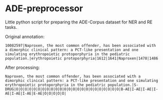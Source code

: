 # ADE-preprocessor

Little python script for preparing the ADE-Corpus dataset for NER and RE tasks.

Original annotation:
```
10082597|Naproxen, the most common offender, has been associated with a dimorphic clinical pattern: a PCT-like presentation and one simulating erythropoietic protoporphyria in the pediatric population.|erythropoietic protoporphyria|1612|1641|Naproxen|1478|1486
```

After processing:
```
Naproxen, the most common offender, has been associated with a dimorphic clinical pattern: a PCT-like presentation and one simulating erythropoietic protoporphyria in the pediatric population.|S-DRUG|O|O|O|O|O|O|O|O|O|O|O|O|O|O|O|O|O|O|O|O|O|O|O|O|B-AE|I-AE|I-AE|I-AE|I-AE|I-AE|E-AE|O|O|O|O|O|
```